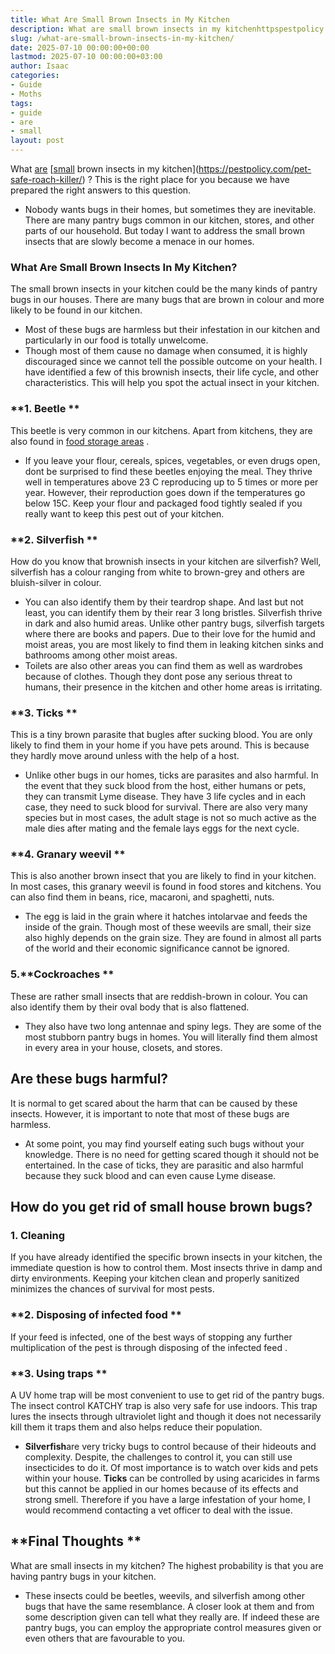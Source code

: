 ```yaml
---
title: What Are Small Brown Insects in My Kitchen
description: What are small brown insects in my kitchenhttpspestpolicy.compet-safe-roach-killer ? This is the right place for you because we have prepared the right...
slug: /what-are-small-brown-insects-in-my-kitchen/
date: 2025-07-10 00:00:00+00:00
lastmod: 2025-07-10 00:00:00+03:00
author: Isaac
categories:
- Guide
- Moths
tags:
- guide
- are
- small
layout: post
---
```

What [are](https://pestpolicy.com/are-blue-tailed-lizards-poisonous/)
[[small](https://pestpolicy.com/small-trampoline-for-toddlers/) brown insects in my kitchen](https://pestpolicy.com/pet-safe-roach-killer/)
? This is the right place for you because we have prepared the right answers to this question.
- Nobody wants bugs in their homes, but sometimes they are inevitable. There are many pantry bugs common in our kitchen, stores, and other parts of our household.
But today I want to address the small brown insects that are slowly become a menace in our homes.

### **What Are Small Brown Insects In My Kitchen?**
The small brown insects in your kitchen could be the
many kinds of pantry bugs
in our houses. There are many bugs that are brown in colour and more likely to be found in our kitchen.
- Most of these bugs are harmless but their infestation in our kitchen and particularly in our food is totally unwelcome.
- Though most of them cause no damage when consumed, it is highly discouraged since we cannot tell the possible outcome on your health.
I have identified a few of this brownish insects, their life cycle, and other characteristics. This will help you spot the actual insect in your kitchen.
### **1. Beetle **
This beetle is very common in our kitchens. Apart from kitchens, they are also found in
[food storage areas](https://pestpolicy.com/are-pantry-bugs-harmful-if-eaten/)
.
- If you leave your flour, cereals, spices, vegetables, or even drugs open, dont be surprised to find these beetles enjoying the meal.
They thrive well in temperatures above 23 C reproducing up to 5 times or more per year. However, their reproduction goes down if the temperatures go below 15C.
Keep your flour and packaged food tightly sealed if you really want to keep this pest out of your kitchen.
### **2. Silverfish **
How do you know that brownish insects in your kitchen are silverfish? Well, silverfish has a colour ranging from white to brown-grey and others are bluish-silver in colour.
- You can also identify them by their teardrop shape. And last but not least, you can identify them by their rear 3 long bristles.
Silverfish thrive in dark and also humid areas. Unlike other
pantry bugs, silverfish targets
where there are books and papers.
Due to their love for the humid and moist areas, you are most likely to find them in leaking kitchen sinks and bathrooms among other moist areas.
- Toilets are also other areas you can find them as well as wardrobes because of clothes.
Though they dont pose any serious threat to humans, their presence in the kitchen and other home areas is irritating.
### **3. Ticks **
This is a tiny brown parasite that bugles after sucking blood. You are only likely to find them in your home if you have pets around. This is because they hardly move around unless with the help of a host.
- Unlike other bugs in our homes, ticks are parasites and also harmful. In the event that they suck blood from the host, either humans or pets, they can transmit Lyme disease.
They have 3 life cycles and in each case, they need to suck blood for survival. There are also very many species but in most cases, the adult stage is not so much active as the male dies after mating and the female lays eggs for the next cycle.
### **4. Granary weevil **
This is also another brown insect that you are likely to find in your kitchen. In most cases, this granary weevil is found in food stores and kitchens.
You can also find them in beans, rice, macaroni, and spaghetti, nuts.
- The egg is laid in the grain where it hatches intolarvae and feeds the inside of the grain. Though most of these weevils are small, their size also highly depends on the grain size.
They are found in almost all parts of the world and their economic significance cannot be ignored.
### 5.**Cockroaches **
These are rather small insects that are reddish-brown in colour. You can also identify them by their oval body that is also flattened.
- They also have two long antennae and spiny legs.
They are some of the most stubborn pantry bugs in homes. You will literally find them almost in every area in your house, closets, and stores.
## **Are these bugs harmful?**
It is normal to get scared about the harm that can be caused by these insects. However, it is important to note that most of these bugs are harmless.
- At some point, you may find yourself eating such bugs without your knowledge. There is no need for getting scared though it should not be entertained.
In the case of ticks, they are parasitic and also harmful because they suck blood and can even cause Lyme disease.
## **How do you get rid of small house brown bugs?**
### **1. Cleaning**
If you have already identified the specific brown insects in your kitchen, the immediate question is how to control them.
Most insects thrive in damp and dirty environments. Keeping your kitchen clean and properly sanitized minimizes the chances of survival for most pests.
### **2. Disposing of infected food **
If your feed is infected, one of the best ways of stopping any further multiplication of the pest is through
disposing of the infected feed
.
### **3. Using traps **
A UV home trap will be most convenient to use to get rid of the pantry bugs. The insect control KATCHY trap is also very safe for use indoors.
This trap lures the insects through ultraviolet light and though it does not necessarily
kill them it traps
them and also helps reduce their population.
- **Silverfish**are very tricky bugs to control because of their hideouts and complexity. Despite, the challenges to control it, you can still use insecticides to do it. Of most importance is to watch over kids and pets within your house.
**Ticks**
can be controlled by using acaricides in farms but this cannot be applied in our homes because of its effects and strong smell. Therefore if you have a large infestation of your home, I would recommend contacting a vet officer to deal with the issue.
## **Final Thoughts **
What are small insects in my kitchen? The highest probability is that you are having pantry bugs in your kitchen.
- These insects could be beetles, weevils, and silverfish among other bugs that have the same resemblance. A closer look at them and from some description given can tell what they really are.
If indeed these are pantry bugs, you can employ the appropriate control measures given or even others that are favourable to you.